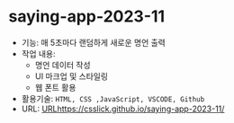 # saying-app-2023-11

- 기능: 매 5초마다 랜덤하게 새로운 명언 출력
- 작업 내용:
    - 명언 데이터 작성
    - UI 마크업 및 스타일링
    - 웹 폰트 활용
- 활용기술: `HTML, CSS ,JavaScript, VSCODE, Github`
- URL: [URL](https://csslick.github.io/saying-app-2023-11/)https://csslick.github.io/saying-app-2023-11/
